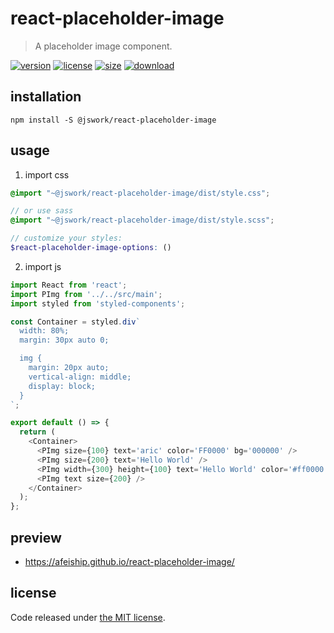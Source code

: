 # react-placeholder-image
> A placeholder image component.

[![version][version-image]][version-url]
[![license][license-image]][license-url]
[![size][size-image]][size-url]
[![download][download-image]][download-url]

## installation
```shell
npm install -S @jswork/react-placeholder-image
```

## usage
1. import css
  ```scss
  @import "~@jswork/react-placeholder-image/dist/style.css";

  // or use sass
  @import "~@jswork/react-placeholder-image/dist/style.scss";

  // customize your styles:
  $react-placeholder-image-options: ()
  ```
2. import js
  ```js
  import React from 'react';
  import PImg from '../../src/main';
  import styled from 'styled-components';

  const Container = styled.div`
    width: 80%;
    margin: 30px auto 0;

    img {
      margin: 20px auto;
      vertical-align: middle;
      display: block;
    }
  `;

  export default () => {
    return (
      <Container>
        <PImg size={100} text='aric' color='FF0000' bg='000000' />
        <PImg size={200} text='Hello World' />
        <PImg width={300} height={100} text='Hello World' color='#ff0000' />
        <PImg text size={200} />
      </Container>
    );
  };

  ```

## preview
- https://afeiship.github.io/react-placeholder-image/

## license
Code released under [the MIT license](https://github.com/afeiship/react-placeholder-image/blob/master/LICENSE.txt).

[version-image]: https://img.shields.io/npm/v/@jswork/react-placeholder-image
[version-url]: https://npmjs.org/package/@jswork/react-placeholder-image

[license-image]: https://img.shields.io/npm/l/@jswork/react-placeholder-image
[license-url]: https://github.com/afeiship/react-placeholder-image/blob/master/LICENSE.txt

[size-image]: https://img.shields.io/bundlephobia/minzip/@jswork/react-placeholder-image
[size-url]: https://github.com/afeiship/react-placeholder-image/blob/master/dist/react-placeholder-image.min.js

[download-image]: https://img.shields.io/npm/dm/@jswork/react-placeholder-image
[download-url]: https://www.npmjs.com/package/@jswork/react-placeholder-image
